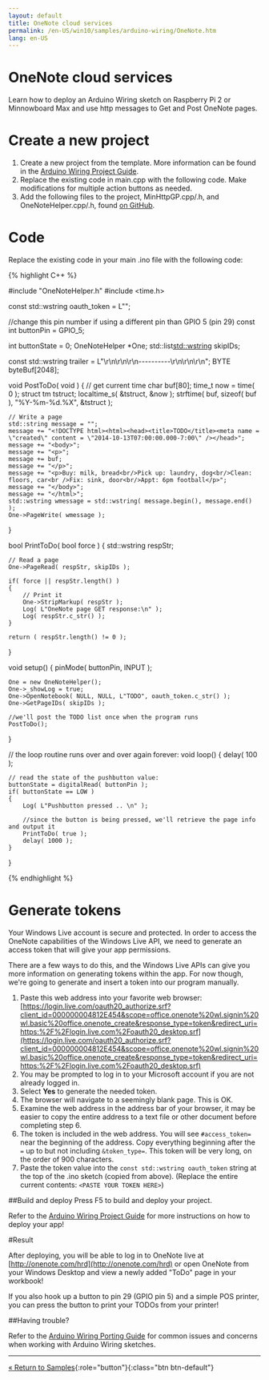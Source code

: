```yaml
---
layout: default
title: OneNote cloud services
permalink: /en-US/win10/samples/arduino-wiring/OneNote.htm
lang: en-US
---
```


# OneNote cloud services
Learn how to deploy an Arduino Wiring sketch on Raspberry Pi 2 or Minnowboard Max and use http messages to Get and Post OneNote pages.

# Create a new project

1. Create a new project from the template. More information can be found in the [Arduino Wiring Project Guide]({{site.baseurl}}/{{page.lang}}/win10/ArduinoWiringProjectGuide.htm).
2. Replace the existing code in main.cpp with the following code. Make modifications for multiple action buttons as needed.
3. Add the following files to the project, MinHttpGP.cpp/.h, and OneNoteHelper.cpp/.h,
   found [on GitHub](https://github.com/ms-iot/sample-todo).

# Code

Replace the existing code in your main .ino file with the following code:

{% highlight C++ %}

#include "OneNoteHelper.h"
#include <time.h>

const std::wstring oauth_token = L"<PASTE YOUR TOKEN HERE>";

//change this pin number if using a different pin than GPIO 5 (pin 29)
const int buttonPin = GPIO_5;

int buttonState = 0;
OneNoteHelper *One;
std::list<std::wstring> skipIDs;

const std::wstring trailer = L"\r\n\r\n\r\n----------\r\n\r\n\r\n";
BYTE byteBuf[2048];

void PostToDo( void )
{
    // get current time
    char buf[80];
    time_t     now = time( 0 );
    struct tm  tstruct;
    localtime_s( &tstruct, &now );
    strftime( buf, sizeof( buf ), "%Y-%m-%d.%X", &tstruct );

    // Write a page
    std::string message = "";
    message += "<!DOCTYPE html><html><head><title>TODO</title><meta name = \"created\" content = \"2014-10-13T07:00:00.000-7:00\" /></head>";
    message += "<body>";
    message += "<p>";
    message += buf;
    message += "</p>";
    message += "<p>Buy: milk, bread<br/>Pick up: laundry, dog<br/>Clean: floors, car<br />Fix: sink, door<br/>Appt: 6pm football</p>";
    message += "</body>";
    message += "</html>";
    std::wstring wmessage = std::wstring( message.begin(), message.end() );
    One->PageWrite( wmessage );
}


bool PrintToDo( bool force )
{
    std::wstring respStr;

    // Read a page
    One->PageRead( respStr, skipIDs );

    if( force || respStr.length() )
    {
        // Print it
        One->StripMarkup( respStr );
        Log( L"OneNote page GET response:\n" );
        Log( respStr.c_str() );
    }

    return ( respStr.length() != 0 );
}

void setup()
{
    pinMode( buttonPin, INPUT );

    One = new OneNoteHelper();
    One->_showLog = true;
    One->OpenNotebook( NULL, NULL, L"TODO", oauth_token.c_str() );
    One->GetPageIDs( skipIDs );

    //we'll post the TODO list once when the program runs
    PostToDo();
}

// the loop routine runs over and over again forever:
void loop()
{
    delay( 100 );

    // read the state of the pushbutton value:
    buttonState = digitalRead( buttonPin );
    if( buttonState == LOW )
    {
        Log( L"Pushbutton pressed .. \n" );

        //since the button is being pressed, we'll retrieve the page info and output it
        PrintToDo( true );
		delay( 1000 );
    }
}

{% endhighlight %}

   
# Generate tokens

Your Windows Live account is secure and protected. In order to access the OneNote capabilities of the Windows Live API, we need to generate an access token that will give your app permissions.

There are a few ways to do this, and the Windows Live APIs can give you more information on generating tokens within the app. For now though, we're going to generate and insert a token into our program manually.

1. Paste this web address into your favorite web browser: [https://login.live.com/oauth20_authorize.srf?client_id=000000004812E454&scope=office.onenote%20wl.signin%20wl.basic%20office.onenote_create&response_type=token&redirect_uri=https:%2F%2Flogin.live.com%2Foauth20_desktop.srf](https://login.live.com/oauth20_authorize.srf?client_id=000000004812E454&scope=office.onenote%20wl.signin%20wl.basic%20office.onenote_create&response_type=token&redirect_uri=https:%2F%2Flogin.live.com%2Foauth20_desktop.srf)
2. You may be prompted to log in to your Microsoft account if you are not already logged in.
3. Select **Yes** to generate the needed token.
4. The browser will navigate to a seemingly blank page. This is OK.
5. Examine the web address in the address bar of your browser, it may be easier to copy the entire address to a text file or other document before completing step 6.
6. The token is included in the web address. You will see `#access_token=` near the beginning of the address. Copy everything beginning after the `=` up to but not including `&token_type=`. This token will be very long, on the order of 900 characters.
7. Paste the token value into the `const std::wstring oauth_token` string at the top of the .ino sketch (copied from above). (Replace the entire current contents: `<PASTE YOUR TOKEN HERE>`)


##Build and deploy
Press F5 to build and deploy your project.

Refer to the [Arduino Wiring Project Guide]({{site.baseurl}}/{{page.lang}}/win10/ArduinoWiringProjectGuide.htm) for more instructions on how to deploy your app!


#Result

After deploying, you will be able to log in to OneNote live at [http://onenote.com/hrd](http://onenote.com/hrd) or open OneNote from your Windows Desktop and view a newly added "ToDo" page in your workbook!

If you also hook up a button to pin 29 (GPIO pin 5) and a simple POS printer, you can press the button to print your TODOs from your printer!

##Having trouble?

Refer to the [Arduino Wiring Porting Guide]({{site.baseurl}}/{{page.lang}}/win10/ArduinoWiringPortingGuide.htm) for common issues and concerns when working with Arduino Wiring sketches.

---

[&laquo; Return to Samples]({{site.baseurl}}/{{page.lang}}/win10/StartCoding.htm){:role="button"}{:class="btn btn-default"}
